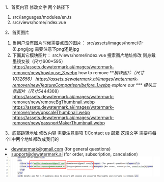 1、首页内容
  修改文字 两个路径下
  1) src/languages/modules/en.ts
  2) src/views/home/index.vue

2、首页图片
  1) 当用户没有图片时候需要点击的图片：
      src/assets/images/home/(1-8).png/jpg 需要注意下png还是jpg
  2) 下面其它模块图片： 
     src/views/home/index.vue 搜索图片地址修改
     侧身戴墨镜女孩（尺寸600*595） 	https://assets.dewatermark.ai/images/watermark-remover/new/howtouse_3.webp
     how to remove ****模块图片（尺寸1032*656） https://assets.dewatermark.ai/images/watermark-remover/new/featureComparison/before_1.webp
     explore our *** 模块三张图片（尺寸5444*308）
      https://assets.dewatermark.ai/images/watermark-remover/new/removeBgThumbnail.webp
      https://assets.dewatermark.ai/images/watermark-remover/new/upscaleThumbnail.webp
      https://assets.dewatermark.ai/images/watermark-remover/new/passportMakerThumbnail.webp

3、底部跳转地址 修改内容 需要注意事项
   1)Contact us 邮箱 这段文字 需要将每个li中两个地址都改成我们的
      <li><a href="mailto:dewatermark@gmail.com">dewatermark@gmail.com</a><span> (for general questions)</span></li>
      <li><a href="mailto:support@dewatermark.ai">support@dewatermark.ai</a><span> (for order, subscription, cancelation)</span>
      ![img.png](img.png)
  
